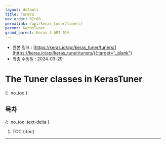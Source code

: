 ```yaml
---
layout: default
title: Tuners
nav_order: 02+00
permalink: /api/keras_tuner/tuners/
parent: KerasTuner
grand_parent: Keras 3 API 문서
---
```


* 원본 링크 : [https://keras.io/api/keras_tuner/tuners/](https://keras.io/api/keras_tuner/tuners/){:target="_blank"}
* 최종 수정일 : 2024-03-29

# The Tuner classes in KerasTuner
{: .no_toc }

## 목차
{: .no_toc .text-delta }

1. TOC
{:toc}

---
